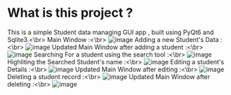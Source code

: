 # What is this project ?
This is a simple Student data managing GUI app , built using PyQt6 and Sqlite3.<\br>
Main Window :<\br> ![image](https://github.com/user-attachments/assets/3fa115de-0142-4973-84f7-a27f9246b4e5)
Adding a new Student's Data :<\br> ![image](https://github.com/user-attachments/assets/15129af0-9a70-4032-96d8-4a1bb085aa0d)
Updated Main Window after adding a student :<\br> ![image](https://github.com/user-attachments/assets/757dc638-90f2-4709-8d34-051d6e668d71)
Searching For a student using the search tool :<\br> ![image](https://github.com/user-attachments/assets/0717e9c8-2293-4798-b1c7-564aca73d29e)
Highliting the Searched Student's name :<\br> ![image](https://github.com/user-attachments/assets/2f479eee-6d97-4453-8809-47c205205456)
Editing a student's Details :<\br> ![image](https://github.com/user-attachments/assets/eff8fb0e-a3a2-464e-9577-b14b69e2a52e)
Updated Main Window after editing :<\br> ![image](https://github.com/user-attachments/assets/c91e1ec0-1bb9-4f17-b7b2-e9b556f454f7)
Deleting a student record :<\br> ![image](https://github.com/user-attachments/assets/5986a837-04ff-4217-a08e-a32bef9b7f54)
Updated Main Window after deleting :<\br> ![image](https://github.com/user-attachments/assets/cac7bb6b-6e8b-41ad-8e0d-837ac33c2234)
